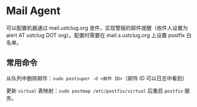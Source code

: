 # Mail Agent

可以配置机器通过 mail.ustclug.org 发件，实现警报的邮件提醒（收件人设置为 alert AT ustclug DOT org）。配置时需要在 mail.s.ustclug.org 上设置 postfix 白名单。

## 常用命令

从队列中删除邮件：`sudo postsuper -d <邮件 ID>`（邮件 ID 可以日志中看到）

更新 `virtual` 表映射：`sudo postmap /etc/postfix/virtual` 后重启 `postfix` 服务。
